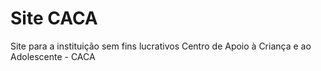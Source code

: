 # Site CACA

Site para a instituição sem fins lucrativos Centro de Apoio à Criança e ao Adolescente - CACA